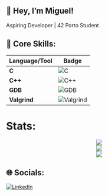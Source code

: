 ## 👋 Hey, I’m Miguel!
Aspiring Developer | 42 Porto Student

## 🚀 Core Skills:

| Language/Tool  | Badge |
| -------------- | ----- |
| **C**          | ![C](https://img.shields.io/badge/c-%2300599C.svg?style=for-the-badge&logo=c&logoColor=white) |
| **C++**        | ![C++](https://img.shields.io/badge/c++-%2300599C.svg?style=for-the-badge&logo=c%2B%2B&logoColor=white) |
| **GDB**        | ![GDB](https://img.shields.io/badge/gdb-%23121011.svg?style=for-the-badge&logo=gnu&logoColor=white) |
| **Valgrind**   | ![Valgrind](https://img.shields.io/badge/valgrind-%23007844.svg?style=for-the-badge&logo=valgrind&logoColor=white) |

# Stats:
<p align="center">
  <img src="https://github-readme-streak-stats.herokuapp.com/?user=m3irel3s&theme=github_dark&hide_border=false&border_color=ffffff"/><br/>
  <img src="https://github-readme-stats.vercel.app/api?username=m3irel3s&theme=github_dark&hide_border=false&border_color=ffffff"/><br/>
  <img src="https://github-readme-stats.vercel.app/api/top-langs/?username=m3irel3s&theme=github_dark&hide_border=false&border_color=ffffff&layout=compact"/>
</p>

## 🌐 Socials:
[![LinkedIn](https://img.shields.io/badge/LinkedIn-%230077B5.svg?logo=linkedin&logoColor=white)](https://www.linkedin.com/in/miguelmeireles25/)
<!-- Proudly created with GPRM ( https://gprm.itsvg.in ) -->
